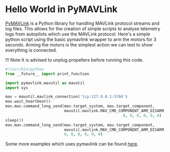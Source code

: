 # Hello World in PyMAVLink

[PyMAVLink](https://github.com/ArduPilot/pymavlink) is a Python library for handling MAVLink protocol streams and log files. This allows for the creation of simple scripts to analyse telemetry logs from autopilots which use the MAVLink protocol. Here's a simple python script using the basic pymavlink wrapper to arm the motors for 3 seconds. Arming the motors is the simplest action we can test to show everything is connected.

!!! Note
    It is advised to unplug propellers before running this code.

```python
#!/usr/bin/python
from __future__ import print_function

import pymavlink.mavutil as mavutil
import sys

mav = mavutil.mavlink_connection('tcp:127.0.0.1:5760')
mav.wait_heartbeat()
mav.mav.command_long_send(mav.target_system, mav.target_component,
                          mavutil.mavlink.MAV_CMD_COMPONENT_ARM_DISARM, 0, 1,
                                                    0, 0, 0, 0, 0, 0)
sleep(3)
mav.mav.command_long_send(mav.target_system, mav.target_component,
                          mavutil.mavlink.MAV_CMD_COMPONENT_ARM_DISARM, 0, 0,
                          0, 0, 0, 0, 0, 0)
```
Some more examples which uses pymavlink can be found [here](https://github.com/01org/mavlink-router/tree/master/examples).

